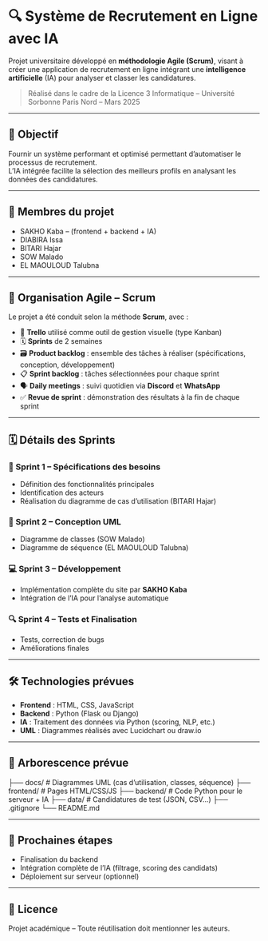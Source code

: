 # 🔍 Système de Recrutement en Ligne avec IA

Projet universitaire développé en **méthodologie Agile (Scrum)**, visant à créer une application de recrutement en ligne intégrant une **intelligence artificielle** (IA) pour analyser et classer les candidatures.

> Réalisé dans le cadre de la Licence 3 Informatique – Université Sorbonne Paris Nord – Mars 2025

---

## 🎯 Objectif

Fournir un système performant et optimisé permettant d’automatiser le processus de recrutement.  
L’IA intégrée facilite la sélection des meilleurs profils en analysant les données des candidatures.

---

## 👥 Membres du projet

- SAKHO Kaba – (frontend + backend + IA)
- DIABIRA Issa
- BITARI Hajar
- SOW Malado
- EL MAOULOUD Talubna

---

## 🧩 Organisation Agile – Scrum

Le projet a été conduit selon la méthode **Scrum**, avec :

- 📌 **Trello** utilisé comme outil de gestion visuelle (type Kanban)
- 🗓️ **Sprints** de 2 semaines
- 🗃️ **Product backlog** : ensemble des tâches à réaliser (spécifications, conception, développement)
- 📋 **Sprint backlog** : tâches sélectionnées pour chaque sprint
- 🗣️ **Daily meetings** : suivi quotidien via **Discord** et **WhatsApp**
- ✅ **Revue de sprint** : démonstration des résultats à la fin de chaque sprint

---

## 🗓️ Détails des Sprints

### 🚀 Sprint 1 – Spécifications des besoins
- Définition des fonctionnalités principales
- Identification des acteurs
- Réalisation du diagramme de cas d’utilisation (BITARI Hajar)

### 🧠 Sprint 2 – Conception UML
- Diagramme de classes (SOW Malado)
- Diagramme de séquence (EL MAOULOUD Talubna)

### 💻 Sprint 3 – Développement
- Implémentation complète du site par **SAKHO Kaba**
- Intégration de l’IA pour l’analyse automatique

### 🔍 Sprint 4 – Tests et Finalisation
- Tests, correction de bugs
- Améliorations finales

---

## 🛠️ Technologies prévues

- **Frontend** : HTML, CSS, JavaScript
- **Backend** : Python (Flask ou Django)
- **IA** : Traitement des données via Python (scoring, NLP, etc.)
- **UML** : Diagrammes réalisés avec Lucidchart ou draw.io

---

## 📂 Arborescence prévue

 ├── docs/ # Diagrammes UML (cas d’utilisation, classes, séquence) ├── frontend/ # Pages HTML/CSS/JS ├── backend/ # Code Python pour le serveur + IA ├── data/ # Candidatures de test (JSON, CSV…) ├── .gitignore └── README.md
 
 
---

## 📌 Prochaines étapes

- Finalisation du backend
- Intégration complète de l’IA (filtrage, scoring des candidats)
- Déploiement sur serveur (optionnel)

---

## 📜 Licence

Projet académique – Toute réutilisation doit mentionner les auteurs.

